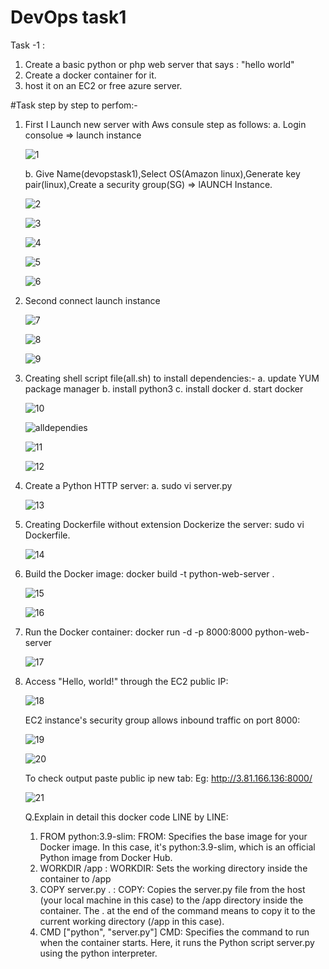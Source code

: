 # DevOps task1
Task -1 :
1) Create a basic python or php web server that says :  "hello world"
2) Create a docker container for it.
3) host it on an EC2 or free azure server.

#Task step by step to perfom:-

1) First I Launch new server with Aws consule step as follows:
   a. Login consolue => launch instance
   
   ![1](https://github.com/Aftabmullaa/Devopstask1/assets/73701345/8a566b19-eac6-403a-abbb-0618060fc4e2)

   b. Give Name(devopstask1),Select OS(Amazon linux),Generate key pair(linux),Create a security group(SG) => lAUNCH Instance.

    ![2](https://github.com/Aftabmullaa/Devopstask1/assets/73701345/87b33ef4-c2b8-4ef7-b238-1a6532f0766b)

   ![3](https://github.com/Aftabmullaa/Devopstask1/assets/73701345/12ef55ec-0a58-4223-875e-38a77e2f7b40)

   ![4](https://github.com/Aftabmullaa/Devopstask1/assets/73701345/f23481c6-caad-479b-9321-b394af1d761b)

   ![5](https://github.com/Aftabmullaa/Devopstask1/assets/73701345/8f0056d3-c23f-4b73-91dc-7b4aff17d6fa)

   ![6](https://github.com/Aftabmullaa/Devopstask1/assets/73701345/bad8d7f9-a32d-43b4-9779-d636fd896d4e)

2) Second connect launch instance

   ![7](https://github.com/Aftabmullaa/Devopstask1/assets/73701345/36a703c6-9e42-417d-b12b-36fe2332863b)

   ![8](https://github.com/Aftabmullaa/Devopstask1/assets/73701345/79e4a826-f2c1-459d-8e07-a8231b607c99)

   ![9](https://github.com/Aftabmullaa/Devopstask1/assets/73701345/bd440124-7e7b-4976-9c42-6625956a260c)

3) Creating shell script file(all.sh) to install dependencies:-
    a. update YUM package manager
    b. install python3
    c. install docker
    d. start docker
   
   ![10](https://github.com/Aftabmullaa/Devopstask1/assets/73701345/9297716b-f158-4d9c-a780-851c61afbcf4)

   ![alldependies](https://github.com/Aftabmullaa/Devopstask1/assets/73701345/af5a9a95-8678-48cb-8053-a41e741cf49e)

   ![11](https://github.com/Aftabmullaa/Devopstask1/assets/73701345/81e8d4eb-0247-42f6-b620-a6e21ffa3258)

   ![12](https://github.com/Aftabmullaa/Devopstask1/assets/73701345/94b15be9-c662-47e2-b78c-70df88d9c312)

4) Create a Python HTTP server:
   a. sudo vi server.py

   ![13](https://github.com/Aftabmullaa/Devopstask1/assets/73701345/09c55f84-5734-4ee4-aadc-2e2bbe7b00f5)

5) Creating Dockerfile without extension Dockerize the server:
   sudo vi Dockerfile.
   
   ![14](https://github.com/Aftabmullaa/Devopstask1/assets/73701345/727171f2-6958-4366-9fa4-3a0ea6c1ebbe)

6) Build the Docker image:
   docker build -t python-web-server .

   ![15](https://github.com/Aftabmullaa/Devopstask1/assets/73701345/54156333-9ac1-4122-a9a1-21cf1a855414)

   ![16](https://github.com/Aftabmullaa/Devopstask1/assets/73701345/3844ee23-7f87-4a6c-a9d9-4261ebac770b)

7) Run the Docker container:
   docker run -d -p 8000:8000 python-web-server

   ![17](https://github.com/Aftabmullaa/Devopstask1/assets/73701345/94419b4d-4895-4508-b3bd-5062bdec1ef5)

8) Access "Hello, world!" through the EC2 public IP:

   ![18](https://github.com/Aftabmullaa/Devopstask1/assets/73701345/55e572a3-3f38-4c44-93bb-f0c5004a9858)

    EC2 instance's security group allows inbound traffic on port 8000:

     ![19](https://github.com/Aftabmullaa/Devopstask1/assets/73701345/79168179-250b-4e0a-93f1-99b1176f163a)

     ![20](https://github.com/Aftabmullaa/Devopstask1/assets/73701345/fd96063b-e8f7-4b29-a021-a25120e55fc6)

   To check output paste public ip new tab: Eg: http://3.81.166.136:8000/
   
   ![21](https://github.com/Aftabmullaa/Devopstask1/assets/73701345/560006c1-0ee8-414f-8750-7e472b85a73d)



   Q.Explain in detail this docker code LINE by LINE:
     1) FROM python:3.9-slim:
        FROM: Specifies the base image for your Docker image. In this case, it's python:3.9-slim, which is an official Python image from Docker Hub.
     2) WORKDIR /app :
        WORKDIR: Sets the working directory inside the container to /app
     3) COPY server.py . :
         COPY: Copies the server.py file from the host (your local machine in this case) to the /app directory inside the container. The . at the end of the command means to copy it to the current working 
         directory (/app in this case).
     4) CMD ["python", "server.py"]
         CMD: Specifies the command to run when the container starts. Here, it runs the Python script server.py using the python interpreter.



     
    






   







   


